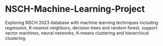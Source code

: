 # NSCH-Machine-Learning-Project
Exploring NSCH 2023 database with machine learning techniques including regression, K-nearest neighbors, decision trees and random forest, support vector machines, neural networks, K-means clustering and hierarchical clustering.
